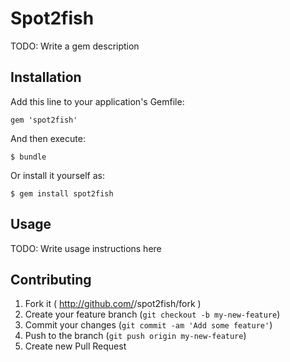# Spot2fish

TODO: Write a gem description

## Installation

Add this line to your application's Gemfile:

    gem 'spot2fish'

And then execute:

    $ bundle

Or install it yourself as:

    $ gem install spot2fish

## Usage

TODO: Write usage instructions here

## Contributing

1. Fork it ( http://github.com/<my-github-username>/spot2fish/fork )
2. Create your feature branch (`git checkout -b my-new-feature`)
3. Commit your changes (`git commit -am 'Add some feature'`)
4. Push to the branch (`git push origin my-new-feature`)
5. Create new Pull Request
